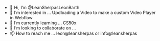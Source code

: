 - 👋 Hi, I’m @LeanSherpasLeonBarth
- 👀 I’m interested in ... Updloading a Video to make a custom Video Player in Webflow 
- 🌱 I’m currently learning ... CS50x
- 💞️ I’m looking to collaborate on ...
- 📫 How to reach me ... leon@leansherpas or info@leansherpas

<!---
LeanSherpasLeonBarth/LeanSherpasLeonBarth is a ✨ special ✨ repository because its `README.md` (this file) appears on your GitHub profile.
You can click the Preview link to take a look at your changes.
--->
